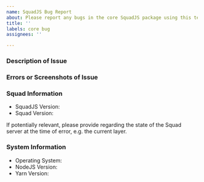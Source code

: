 ```yaml
---
name: SquadJS Bug Report
about: Please report any bugs in the core SquadJS package using this template...
title: ''
labels: core bug
assignees: ''

---
```


### Description of Issue

### Errors or Screenshots of Issue

### Squad Information
 * SquadJS Version:
 * Squad Version:

If potentially relevant, please provide regarding the state of the Squad server at the time of error, e.g. the current layer.

### System Information
 * Operating System:
 * NodeJS Version:
 * Yarn Version:
